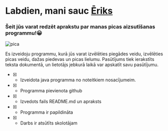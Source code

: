 # Labdien, mani sauc [Ēriks](https://github.com/cariks)
### Šeit jūs varat redzēt aprakstu par manas picas aizsutīšanas programmu!:grinning:

![pica](https://b.zmtcdn.com/data/pictures/chains/6/16524966/3bc96cf4eea60ac4bd617c1804a4e7d7.jpg)

Es izveidoju programmu, kurā jūs varat izvēlēties piegādes veidu, izvēlēties picas veidu, dažas piedevas un picas lielumu. Pasūtījums tiek ierakstīts teksta dokumentā, un lietotājs jebkurā laikā var apskatīt savu pasūtījumu.




 - [x] - Izveidota java programma no noteitkiem nosacījumeim.
 - [x] - Programma pievienota github
 - [x] - Izvedots fails README.md un apraksts
 - [x] - Programma ir papildināta
 - [x] - Darbs ir atsūtīts skolotājam 
 

